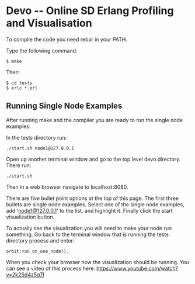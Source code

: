 Devo -- Online SD Erlang Profiling and Visualisation
=====================================================

To compile the code you need rebar in your PATH.

Type the following command:
```
$ make
```
Then:

```
$ cd tests
$ erlc *.erl
```

Running Single Node Examples
----------------------------

After running make and the compiler you are ready to run the single node examples.

In the tests directory run:

```
./start.sh node1@127.0.0.1
```

Open up another terminal window and go to the top level devo directory. There run:

```
./start.sh
```

Then in a web browser navigate to localhost:8080.

There are five bullet point options at the top of this page. The first three bullets are single node examples. Select one of the single node examples, add 'node1@127.0.0.1' to the list, and highlight it. Finally click the start visualization button. 

To actually see the visualization you will need to make your node run something. Go back to the terminal window that is running the tests directory process and enter:

```
orbit:run_on_one_node().
```

When you check your browser now the visualization should be running. You can see a video of this process here: https://www.youtube.com/watch?v=2k2Sd4z5g7I 